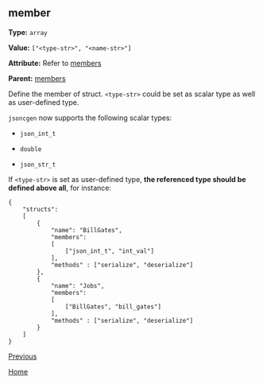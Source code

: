 member
----------

**Type:** `array`

**Value:** `["<type-str>", "<name-str>"]`

**Attribute:** Refer to [members](members.md)

**Parent:** [members](members.md)

Define the member of struct. `<type-str>` could be set as scalar type as well as user-defined type.  

`jsoncgen` now supports the following scalar types:  

- `json_int_t`

- `double`

- `json_str_t`

If `<type-str>` is set as user-defined type, **the referenced type should be defined above all**, for instance:  

    {
	    "structs": 
        [
	        {
	            "name": "BillGates",
	            "members":
                [
	                ["json_int_t", "int_val"]
	            ],
	            "methods" : ["serialize", "deserialize"]
	        },
            {
	            "name": "Jobs",
	            "members":
                [
	                ["BillGates", "bill_gates"]
	            ],
	            "methods" : ["serialize", "deserialize"]
	        }
	    ]
	}

[Previous](../jsoncgen.md)

[Home](../../index.md)
